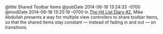 @title Shared Toolbar Items
@pubDate 2014-06-18 13:24:33 -0700
@modDate 2014-06-18 13:25:19 -0700
In <a href="http://mikeabdullah.net/thl-ios7-diary-2-shared-toolbar-items.html">The Hit List Diary #2</a>, Mike Abdullah presents a way for multiple view controllers to share toolbar items, so that the shared items stay constant — instead of fading in and out — on transitions.
